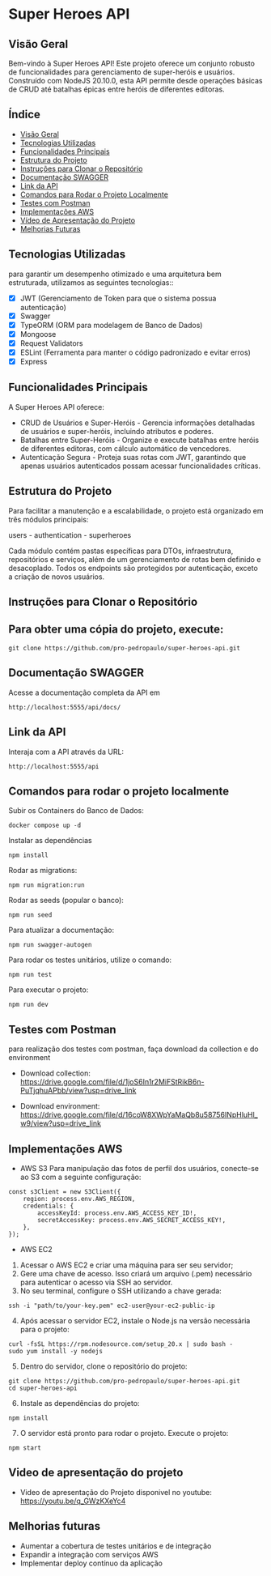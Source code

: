 # Super Heroes API

## Visão Geral

Bem-vindo à Super Heroes API! Este projeto oferece um conjunto robusto de funcionalidades para gerenciamento de super-heróis e usuários. Construído com NodeJS 20.10.0, esta API permite desde operações básicas de CRUD até batalhas épicas entre heróis de diferentes editoras.

## Índice

- [Visão Geral](#visão-geral)
- [Tecnologias Utilizadas](#tecnologias-utilizadas)
- [Funcionalidades Principais](#funcionalidades-principais)
- [Estrutura do Projeto](#estrutura-do-projeto)
- [Instruções para Clonar o Repositório](#instruções-para-clonar-o-repositório)
- [Documentação SWAGGER](#documentação-swagger)
- [Link da API](#link-da-api)
- [Comandos para Rodar o Projeto Localmente](#comandos-para-rodar-o-projeto-localmente)
- [Testes com Postman](#testes-com-postman)
- [Implementações AWS](#implementações-aws)
- [Vídeo de Apresentação do Projeto](#vídeo-de-apresentação-do-projeto)
- [Melhorias Futuras](#melhorias-futuras)

## Tecnologias Utilizadas

para garantir um desempenho otimizado e uma arquitetura bem estruturada, utilizamos as seguintes tecnologias::

- [x] JWT (Gerenciamento de Token para que o sistema possua autenticação)
- [x] Swagger
- [x] TypeORM (ORM para modelagem de Banco de Dados)
- [x] Mongoose
- [x] Request Validators
- [x] ESLint (Ferramenta para manter o código padronizado e evitar erros)
- [x] Express

## Funcionalidades Principais

A Super Heroes API oferece:

- CRUD de Usuários e Super-Heróis - Gerencia informações detalhadas de usuários e super-heróis, incluindo atributos e poderes.
- Batalhas entre Super-Heróis - Organize e execute batalhas entre heróis de diferentes editoras, com cálculo automático de vencedores.
- Autenticação Segura - Proteja suas rotas com JWT, garantindo que apenas usuários autenticados possam acessar funcionalidades críticas.

## Estrutura do Projeto

Para facilitar a manutenção e a escalabilidade, o projeto está organizado em três módulos principais:

users - authentication - superheroes

Cada módulo contém pastas específicas para DTOs, infraestrutura, repositórios e serviços, além de um gerenciamento de rotas bem definido e desacoplado. Todos os endpoints são protegidos por autenticação, exceto a criação de novos usuários.

## Instruções para Clonar o Repositório

## Para obter uma cópia do projeto, execute:

```
git clone https://github.com/pro-pedropaulo/super-heroes-api.git
```

## Documentação SWAGGER

Acesse a documentação completa da API em

```
http://localhost:5555/api/docs/
```

## Link da API

Interaja com a API através da URL:

```
http://localhost:5555/api
```

## Comandos para rodar o projeto localmente

Subir os Containers do Banco de Dados:

```
docker compose up -d
```

Instalar as dependências

```
npm install
```

Rodar as migrations:

```
npm run migration:run
```

Rodar as seeds (popular o banco):

```
npm run seed
```

Para atualizar a documentação:

```
npm run swagger-autogen

```

Para rodar os testes unitários, utilize o comando:

```
npm run test
```

Para executar o projeto:

```
npm run dev
```

## Testes com Postman

para realização dos testes com postman, faça download da collection e do environment

- Download collection: https://drive.google.com/file/d/1joS6In1r2MiFStRikB6n-PuTjqhuAPbb/view?usp=drive_link

- Download environment: https://drive.google.com/file/d/16coW8XWpYaMaQb8u58756INpHluHl_w9/view?usp=drive_link

## Implementações AWS

- AWS S3
  Para manipulação das fotos de perfil dos usuários, conecte-se ao S3 com a seguinte configuração:

```
const s3Client = new S3Client({
    region: process.env.AWS_REGION,
    credentials: {
        accessKeyId: process.env.AWS_ACCESS_KEY_ID!,
        secretAccessKey: process.env.AWS_SECRET_ACCESS_KEY!,
    },
});
```

- AWS EC2

1. Acessar o AWS EC2 e criar uma máquina para ser seu servidor;
2. Gere uma chave de acesso. Isso criará um arquivo (.pem) necessário para autenticar o acesso via SSH ao servidor.
3. No seu terminal, configure o SSH utilizando a chave gerada:

```chmod 400 path/to/your-key.pem
ssh -i "path/to/your-key.pem" ec2-user@your-ec2-public-ip
```

4. Após acessar o servidor EC2, instale o Node.js na versão necessária para o projeto:

```
curl -fsSL https://rpm.nodesource.com/setup_20.x | sudo bash -
sudo yum install -y nodejs

```

5. Dentro do servidor, clone o repositório do projeto:

```
git clone https://github.com/pro-pedropaulo/super-heroes-api.git
cd super-heroes-api
```

6. Instale as dependências do projeto:

```
npm install
```

7. O servidor está pronto para rodar o projeto. Execute o projeto:

```
npm start
```

## Video de apresentação do projeto

- Video de apresentação do Projeto disponivel no youtube: https://youtu.be/q_GWzKXeYc4

## Melhorias futuras

- Aumentar a cobertura de testes unitários e de integração
- Expandir a integração com serviços AWS
- Implementar deploy contínuo da aplicação
